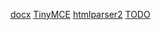 [docx](https://docx.js.org/#/)
[TinyMCE](https://www.tiny.cloud/docs/)
[htmlparser2](https://github.com/fb55/htmlparser2)
[TODO](https://github.com/loupengju/tinymce2docx/issues/2)
